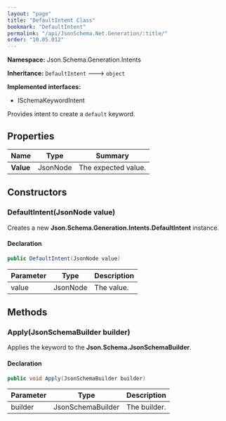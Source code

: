 ```yaml
---
layout: "page"
title: "DefaultIntent Class"
bookmark: "DefaultIntent"
permalink: "/api/JsonSchema.Net.Generation/:title/"
order: "10.05.012"
---
```

**Namespace:** Json.Schema.Generation.Intents

**Inheritance:**
`DefaultIntent`
 🡒 
`object`

**Implemented interfaces:**

- ISchemaKeywordIntent

Provides intent to create a `default` keyword.

## Properties

| Name | Type | Summary |
|---|---|---|
| **Value** | JsonNode | The expected value. |

## Constructors

### DefaultIntent(JsonNode value)

Creates a new **Json.Schema.Generation.Intents.DefaultIntent** instance.

#### Declaration

```c#
public DefaultIntent(JsonNode value)
```

| Parameter | Type | Description |
|---|---|---|
| value | JsonNode | The value. |


## Methods

### Apply(JsonSchemaBuilder builder)

Applies the keyword to the **Json.Schema.JsonSchemaBuilder**.

#### Declaration

```c#
public void Apply(JsonSchemaBuilder builder)
```

| Parameter | Type | Description |
|---|---|---|
| builder | JsonSchemaBuilder | The builder. |



